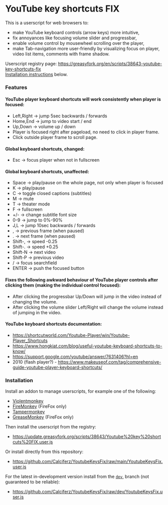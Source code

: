 # YouTube key shortcuts FIX

This is a userscript for web browsers to:
- make YouTube keyboard controls (arrow keys) more intuitive,
- fix annoyances like focusing volume slider and progressbar,
- enable volume control by mousewheel scrolling over the player,
- make Tab-navigation more user-friendly by visualizing focus on player, video list items, comments with frame shadow.

Userscript registry page:  https://greasyfork.org/en/scripts/38643-youtube-key-shortcuts-fix  
[Installation instructions](#installation) below.



### Features

#### YouTube player keyboard shortcuts will work consistently when player is focused:
- Left,Right -> jump 5sec backwards / forwards
- Home,End -> jump to video start / end
- Up,Down -> volume up / down
- Player is focused right after pageload, no need to click in player frame.
- Click outside player frame to scroll page.

#### Global keyboard shortcuts, changed:
- Esc -> focus player when not in fullscreen

#### Global keyboard shortcuts, unaffected:
- Space -> play/pause on the whole page, not only when player is focused
- K -> play/pause
- C -> toggle closed captions (subtitles)
- M -> mute
- T -> theater mode
- F -> fullscreen
- +/- -> change subtitle font size
- 0-9 -> jump to 0%-90%
- J,L -> jump 10sec backwards / forwards
- , -> previous frame (when paused)
- . -> next frame (when paused)
- Shift-, -> speed -0.25
- Shift-. -> speed +0.25
- Shift-N -> next video
- Shift-P -> previous video
- / -> focus searchfield
- ENTER -> push the focused button

#### Fixes the following awkward behaviour of YouTube player controls after clicking them (making the individual control focused):
- After clicking the progressbar Up/Down will jump in the video instead of changing the volume.
- After clicking the volume slider Left/Right will change the volume instead of jumping in the video.

#### YouTube keyboard shortcuts documentation:
- https://shortcutworld.com/Youtube-Player/win/Youtube-Player_Shortcuts
- https://www.hongkiat.com/blog/useful-youtube-keyboard-shortcuts-to-know/
- https://support.google.com/youtube/answer/7631406?hl=en
- 2010 (flash player?) - https://www.makeuseof.com/tag/comprehensive-guide-youtube-player-keyboard-shortcuts/



### Installation

Install an addon to manage userscripts, for example one of the following:
- [Violentmonkey](https://violentmonkey.github.io/)
- [FireMonkey](https://addons.mozilla.org/en-US/firefox/addon/firemonkey/) (FireFox only)
- [Tampermonkey](https://www.tampermonkey.net/)
- [GreaseMonkey](https://addons.mozilla.org/en-US/firefox/addon/greasemonkey/) (FireFox only)

Then install the userscript from the registry:
- https://update.greasyfork.org/scripts/38643/Youtube%20key%20shortcuts%20FIX.user.js

Or install directly from this repository:
- https://github.com/Calciferz/YoutubeKeysFix/raw/main/YoutubeKeysFix.user.js

For the latest in-development version install from the [`dev`](https://github.com/Calciferz/YoutubeKeysFix/tree/dev), branch (not guaranteed to be reliable):
- https://github.com/Calciferz/YoutubeKeysFix/raw/dev/YoutubeKeysFix.user.js

